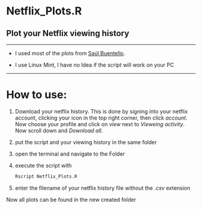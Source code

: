# Netflix_Plots.R

## Plot your Netflix viewing history 

-------

- I used most of the plots from [Saúl Buentello](https://towardsdatascience.com/explore-your-activity-on-netflix-with-r-how-to-analyze-and-visualize-your-viewing-history-e85792410706).

- I use Linux Mint, I have no Idea if the script will work on your PC

-------
# How to use:
1. Download your netflix history. This is done by signing into your netflix account, clicking your icon in the top right corner, then click _account_. Now choose your profile and click on _view_ next to _Vieweing activity_. Now scroll down and _Download all_.

2. put the script and your viewing history in the same folder

3. open the terminal and navigate to the Folder

4. execute the script with     
   ```sh
   Rscript Netflix_Plots.R
   ```
5. enter the filename of your netflix history file without the _.csv_ extension

Now all plots can be found in the new created folder
